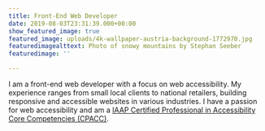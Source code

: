 ```yaml
---
title: Front-End Web Developer
date: 2019-08-03T23:31:39.000+00:00
show_featured_image: true
featured_image: uploads/4k-wallpaper-austria-background-1772970.jpg
featuredimagealttext: Photo of snowy mountains by Stephan Seeber
featuredimage: ''

---
```

I am a front-end web developer with a focus on web accessibility. My experience ranges from small local clients to national retailers, building responsive and accessible websites in various industries. I have a passion for web accessibility and am a [IAAP Certified Professional in Accessibility Core Competencies (CPACC)](https://www.accessibilityassociation.org/cpacccertification).